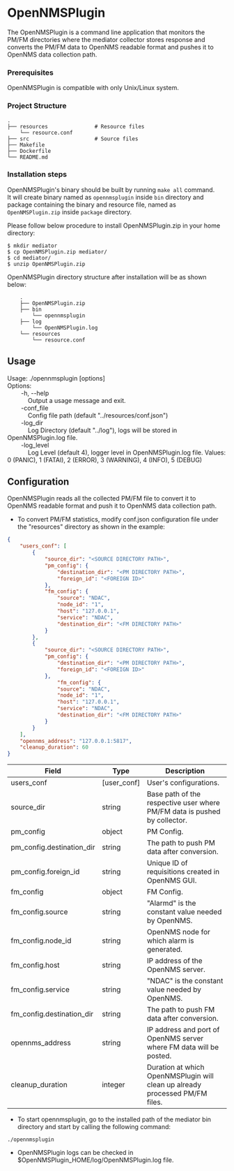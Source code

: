 # OpenNMSPlugin

The OpenNMSPlugin is a command line application that monitors the PM/FM directories where the mediator collector stores response and converts the PM/FM data to OpenNMS readable format and pushes it to OpenNMS data collection path.

### Prerequisites

OpenNMSPlugin is compatible with only Unix/Linux system.

### Project Structure

    .  
    ├── resources               # Resource files  
        └── resource.conf  
    ├── src                     # Source files  
    ├── Makefile  
    ├── Dockerfile  
    └── README.md  

### Installation steps

OpenNMSPlugin's binary should be built by running `make all` command.  
It will create binary named as `opennmsplugin` inside `bin` directory and package containing the binary and resource file, named as `OpenNMSPlugin.zip` inside `package` directory.  
  
Please follow below procedure to install OpenNMSPlugin.zip in your home directory:

````
$ mkdir mediator
$ cp OpenNMSPlugin.zip mediator/
$ cd mediator/
$ unzip OpenNMSPlugin.zip
````

OpenNMSPlugin directory structure after installation will be as shown below:

````
    .
    ├── OpenNMSPlugin.zip
    ├── bin
        └── opennmsplugin
    ├── log
        └── OpenNMSPlugin.log
    └── resources
        └── resource.conf
````

## Usage
Usage: ./opennmsplugin [options]  
Options:  
&nbsp;&nbsp;&nbsp;&nbsp;&nbsp;&nbsp;&nbsp;&nbsp;-h, --help  
&nbsp;&nbsp;&nbsp;&nbsp;&nbsp;&nbsp;&nbsp;&nbsp;&nbsp;&nbsp;&nbsp;&nbsp;Output a usage message and exit.  
&nbsp;&nbsp;&nbsp;&nbsp;&nbsp;&nbsp;&nbsp;&nbsp;-conf_file  
&nbsp;&nbsp;&nbsp;&nbsp;&nbsp;&nbsp;&nbsp;&nbsp;&nbsp;&nbsp;&nbsp;&nbsp;Config file path (default "../resources/conf.json")  
&nbsp;&nbsp;&nbsp;&nbsp;&nbsp;&nbsp;&nbsp;&nbsp;-log_dir  
&nbsp;&nbsp;&nbsp;&nbsp;&nbsp;&nbsp;&nbsp;&nbsp;&nbsp;&nbsp;&nbsp;&nbsp;Log Directory (default "../log"), logs will be stored in OpenNMSPlugin.log file.  
&nbsp;&nbsp;&nbsp;&nbsp;&nbsp;&nbsp;&nbsp;&nbsp;-log_level  
&nbsp;&nbsp;&nbsp;&nbsp;&nbsp;&nbsp;&nbsp;&nbsp;&nbsp;&nbsp;&nbsp;&nbsp;Log Level (default 4), logger level in OpenNMSPlugin.log file. Values: 0 (PANIC), 1 (FATAl), 2 (ERROR), 3 (WARNING), 4 (INFO), 5 (DEBUG)  

## Configuration

OpenNMSPlugin reads all the collected PM/FM file to convert it to OpenNMS readable format and push it to OpenNMS data collection path.

* To convert PM/FM statistics, modify conf.json configuration file under the "resources" directory as shown in the example:

````json
{
    "users_conf": [
        {
            "source_dir": "<SOURCE DIRECTORY PATH>",
            "pm_config": {
                "destination_dir": "<PM DIRECTORY PATH>",
                "foreign_id": "<FOREIGN ID>"
            },
            "fm_config": {
                "source": "NDAC",
                "node_id": "1",
                "host": "127.0.0.1",
                "service": "NDAC",
                "destination_dir": "<FM DIRECTORY PATH>"
            }
        },
        {
            "source_dir": "<SOURCE DIRECTORY PATH>",
            "pm_config": {
                "destination_dir": "<PM DIRECTORY PATH>",
                "foreign_id": "<FOREIGN ID>"
            },
                "fm_config": {
                "source": "NDAC",
                "node_id": "1",
                "host": "127.0.0.1",
                "service": "NDAC",
                "destination_dir": "<FM DIRECTORY PATH>"
            }
        }
    ],
    "opennms_address": "127.0.0.1:5817",
    "cleanup_duration": 60
}
````

| Field                     | Type        | Description                                                               |
|---------------------------|-------------|---------------------------------------------------------------------------|
| users_conf                | [user_conf] | User's configurations.                                                    |
| source_dir                | string      | Base path of the respective user where PM/FM data is pushed by collector. |
| pm_config                 | object      | PM Config.                                                                |
| pm_config.destination_dir | string      | The path to push PM data after conversion.                                |
| pm_config.foreign_id      | string      | Unique ID of requisitions created in OpenNMS GUI.                         |
| fm_config                 | object      | FM Config.                                                                |
| fm_config.source          | string      | "Alarmd" is the constant value needed by OpenNMS.                         |
| fm_config.node_id         | string      | OpenNMS node for which alarm is generated.                                |
| fm_config.host            | string      | IP address of the OpenNMS server.                                         |
| fm_config.service         | string      | "NDAC" is the constant value needed by OpenNMS.                           |
| fm_config.destination_dir | string      | The path to push FM data after conversion.                                |
| opennms_address           | string      | IP address and port of OpenNMS server where FM data will be posted.       |
| cleanup_duration          | integer     | Duration at which OpenNMSPlugin will clean up already processed PM/FM files.   |

* To start opennmsplugin, go to the installed path of the mediator bin directory and start by calling the following command:

````
./opennmsplugin
````

* OpenNMSPlugin logs can be checked in $OpenNMSPlugin_HOME/log/OpenNMSPlugin.log file.
